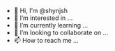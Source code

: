 - 👋 Hi, I’m @shynjsh
- 👀 I’m interested in ...
- 🌱 I’m currently learning ...
- 💞️ I’m looking to collaborate on ...
- 📫 How to reach me ...

<!---
shynjsh/shynjsh is a ✨ special ✨ repository because its `README.md` (this file) appears on your GitHub profile.
You can click the Preview link to take a look at your changes.
--->
